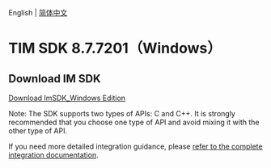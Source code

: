 English | [简体中文](./README_ZH.md)

# TIM SDK 8.7.7201（Windows）

## Download IM SDK

[Download ImSDK_Windows Edition](https://im.sdk.qcloud.com/download/plus/8.7.7201/cross_platform/ImSDK_Windows_8.7.7201.zip)

Note: The SDK supports two types of APIs: C and C++. It is strongly recommended that you choose one type of API and avoid mixing it with the other type of API.

If you need more detailed integration guidance, please [refer to the complete integration documentation](https://www.tencentcloud.com/document/product/1047/34310).
